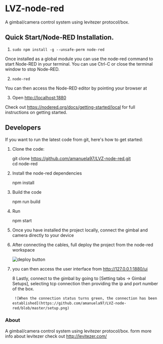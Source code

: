 LVZ-node-red
============

A gimbal/camera control system using levitezer protocol/box.

## Quick Start/Node-RED Installation.

1. `sudo npm install -g --unsafe-perm node-red`

Once installed as a global module you can use the node-red command to start Node-RED in your terminal. You can use Ctrl-C or close the terminal window to stop Node-RED.

2. `node-red`

You can then access the Node-RED editor by pointing your browser at

3. Open <http://localhost:1880>

Check out https://nodered.org/docs/getting-started/local for full instructions on getting
started.

## Developers

If you want to run the latest code from git, here's how to get started:

1. Clone the code:

    git clone https://github.com/amanuela97/LVZ-node-red.git \
    cd node-red

2. Install the node-red dependencies

    npm install

3. Build the code

    npm run build

4. Run

    npm start

5. Once you have installed the project locally, connect the gimbal and camera directly to your device 

6. After connecting the cables, full deploy the project from the node-red workspace

    ![deploy button](https://aws1.discourse-cdn.com/business6/uploads/nodered/original/3X/2/d/2d31440e4eb591d989cc575e9d6cd653e2868348.png)

7. you can then access the user interface from <http://127.0.0.1:1880/ui>

    8  Lastly, connect to the gimbal by going to [Setting tabs -> Gimbal Setups], selecting tcp connection then providing the ip and port number of the box.

        ![When the connection status turns green, the connection has been established](https://github.com/amanuela97/LVZ-node-red/blob/master/setup.png)
   

### About

A gimbal/camera control system using levitezer protocol/box.
form more info about levitezer check out http://levitezer.com/

